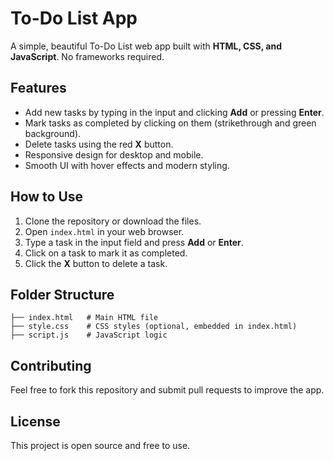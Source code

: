 # To-Do List App

A simple, beautiful To-Do List web app built with **HTML, CSS, and JavaScript**. No frameworks required.

## Features

- Add new tasks by typing in the input and clicking **Add** or pressing **Enter**.
- Mark tasks as completed by clicking on them (strikethrough and green background).
- Delete tasks using the red **X** button.
- Responsive design for desktop and mobile.
- Smooth UI with hover effects and modern styling.

## How to Use

1. Clone the repository or download the files.
2. Open `index.html` in your web browser.
3. Type a task in the input field and press **Add** or **Enter**.
4. Click on a task to mark it as completed.
5. Click the **X** button to delete a task.

## Folder Structure

```
├── index.html   # Main HTML file
├── style.css    # CSS styles (optional, embedded in index.html)
├── script.js    # JavaScript logic
```

## Contributing

Feel free to fork this repository and submit pull requests to improve the app.

## License

This project is open source and free to use.

